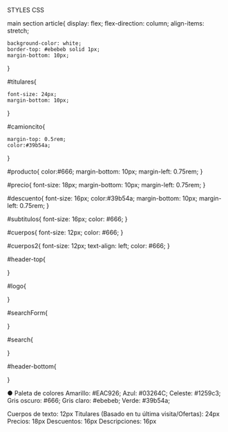 
STYLES CSS







main section article{
    display: flex;
    flex-direction: column;
    align-items: stretch;

    background-color: white;
    border-top: #ebebeb solid 1px;
    margin-bottom: 10px;
}













#titulares{
    
    font-size: 24px; 
    margin-bottom: 10px;
}

#camioncito{
  
    margin-top: 0.5rem;
    color:#39b54a;
    
}

#producto{
    color:#666;
    margin-bottom: 10px;
    margin-left: 0.75rem;
}

#precio{
    font-size: 18px;
    margin-bottom: 10px;
    margin-left: 0.75rem;
}

#descuento{
    font-size: 16px; 
    color:#39b54a;
    margin-bottom: 10px;
    margin-left: 0.75rem;
}


#subtitulos{
    font-size: 16px;
    color: #666;
}


#cuerpos{
    font-size: 12px; 
    color: #666;
}

#cuerpos2{
    font-size: 12px; 
    text-align: left;
    color: #666;
}







#header-top{

}

#logo{
    

}

#searchForm{


}

#search{

}

#header-bottom{

}


● Paleta de colores
Amarillo: #EAC926;
Azul: #03264C;
Celeste: #1259c3;
Gris oscuro: #666;
Gris claro: #ebebeb;
Verde: #39b54a;

Cuerpos de texto: 12px
Titulares (Basado en tu última visita/Ofertas): 24px
Precios: 18px
Descuentos: 16px
Descripciones: 16px